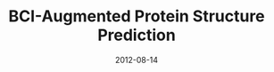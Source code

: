 ---
title: 'BCI-Augmented Protein Structure Prediction'
date: 2012-08-14
permalink: https://www.blopig.com/blog/2020/06/eegor-on-proteins-a-brain-based-perspective-on-crowd-sourced-protein-structure-prediction/
tags:
  - Bioinformatics
  - Brain-Computer Interfaces
  - Augmentation
---